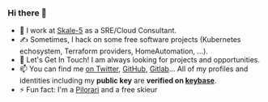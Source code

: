 ### Hi there 👋

- 🔭 I work at [Skale-5](https://www.skale-5.com/) as a SRE/Cloud Consultant.
- ✍️ Sometimes, I hack on some free software projects (Kubernetes echosystem, Terraform providers, HomeAutomation, ...).
- 💬 Let's Get In Touch! I am always looking for projects and opportunities.
- 📫 You can find me [on Twitter](https://twitter.com/nlamirault 'Nicolas on Twitter'), [GitHub](https://github.com/nlamirault 'Pascal on GitHub'), [Gitlab](https://gitlab.com/nicolas-lamirault?tab=profile 'Nicolas on Gitlab')... All of my profiles and identities including my **public key**  are **verified on [keybase](https://keybase.io/nlamirault)**.
- ⚡ Fun fact: I'm a [Pilorari](https://en.wikipedia.org/wiki/Basque_pelota) and a free skieur

<!--
**nlamirault/nlamirault** is a ✨ _special_ ✨ repository because its `README.md` (this file) appears on your GitHub profile.

Here are some ideas to get you started:

- 🔭 I’m currently working on ...
- 🌱 I’m currently learning ...
- 👯 I’m looking to collaborate on ...
- 🤔 I’m looking for help with ...
- 💬 Ask me about ...
- 📫 How to reach me: ...
- 😄 Pronouns: ...
- ⚡ Fun fact: ...
-->